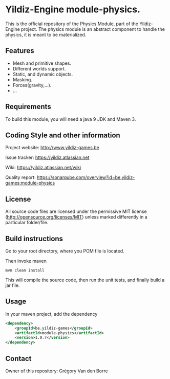 # Yildiz-Engine module-physics.

This is the official repository of the Physics Module, part of the Yildiz-Engine project.
The physics module is an abstract component to handle the physics, it is meant to be materialized.

## Features

* Mesh and primitive shapes.
* Different worlds support.
* Static, and dynamic objects.
* Masking.
* Forces(gravity,...).
* ...

## Requirements

To build this module, you will need a java 9 JDK and Maven 3.

## Coding Style and other information

Project website:
http://www.yildiz-games.be

Issue tracker:
https://yildiz.atlassian.net

Wiki:
https://yildiz.atlassian.net/wiki

Quality report:
https://sonarqube.com/overview?id=be.yildiz-games:module-physics

## License

All source code files are licensed under the permissive MIT license
(http://opensource.org/licenses/MIT) unless marked differently in a particular folder/file.

## Build instructions

Go to your root directory, where you POM file is located.

Then invoke maven

	mvn clean install

This will compile the source code, then run the unit tests, and finally build a jar file.

## Usage

In your maven project, add the dependency

```xml
<dependency>
    <groupId>be.yildiz-games</groupId>
    <artifactId>module-physics</artifactId>
    <version>1.0.7</version>
</dependency>
```

## Contact
Owner of this repository: Grégory Van den Borre